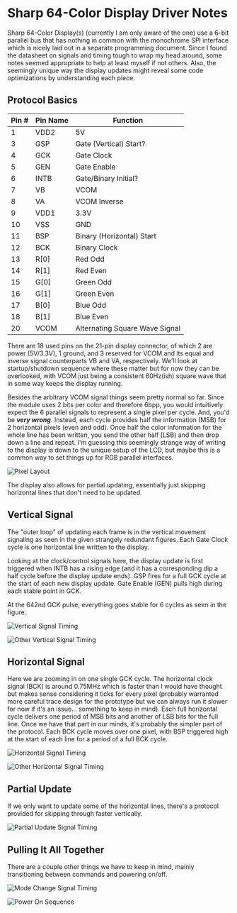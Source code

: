 # Sharp 64-Color Display Driver Notes

Sharp 64-Color Display(s) (currently I am only aware of the one) use a 6-bit parallel bus that has nothing in common with the monochrome SPI interface which is nicely laid out in a separate programming document. Since I found the datasheet on signals and timing tough to wrap my head around, some notes seemed appropriate to help at least myself if not others. Also, the seemingly unique way the display updates might reveal some code optimizations by understanding each piece.

## Protocol Basics

|Pin #  |Pin Name  |Function  |
|---------|---------|---------|
|1     |VDD2        |5V         |
|3     |GSP         |Gate (Vertical) Start?         |
|4     |GCK         |Gate Clock         |
|5     |GEN         |Gate Enable         |
|6     |INTB        |Gate/Binary Initial?  |
|7     |VB          |VCOM         |
|8     |VA          |VCOM Inverse         |
|9     |VDD1        |3.3V         |
|10    |VSS         |GND         |
|11    |BSP         |Binary (Horizontal) Start         |
|12    |BCK         |Binary Clock         |
|13    |R[0]        |Red Odd         |
|14    |R[1]        |Red Even         |
|15    |G[0]        |Green Odd         |
|16    |G[1]        |Green Even         |
|17    |B[0]        |Blue Odd         |
|18    |B[1]        |Blue Even         |
|20    |VCOM        |Alternating Square Wave Signal         |

There are 18 used pins on the 21-pin display connector, of which 2 are power (5V/3.3V), 1 ground, and 3 reserved for VCOM and its equal and inverse signal counterparts VB and VA, respectively. We'll look at startup/shutdown sequence where these matter but for now they can be overlooked, with VCOM just being a consistent 60Hz(ish) square wave that in some way keeps the display running.

Besides the arbitrary VCOM signal things seem pretty normal so far. Since the module uses 2 bits per color and therefore 6bpp, you would intuitively expect the 6 parallel signals to represent a single pixel per cycle. And, you'd be ***very wrong***. Instead, each cycle provides half the information (MSB) for 2 horizontal pixels (even and odd). Once half the color information for the whole line has been written, you send the other half (LSB) and then drop down a line and repeat. I'm guessing this seemingly strange way of writing to the display is down to the unique setup of the LCD, but maybe this is a common way to set things up for RGB parallel interfaces.

![Pixel Layout](image-5.png)

The display also allows for partial updating, essentially just skipping horizontal lines that don't need to be updated.

## Vertical Signal

The "outer loop" of updating each frame is in the vertical movement signaling as seen in the given strangely redundant figures. Each Gate Clock cycle is one horizontal line written to the display.

Looking at the clock/control signals here, the display update is first triggered when INTB has a rising edge (and it has a corresponding dip a half cycle before the display update ends). GSP fires for a full GCK cycle at the start of each new display update. Gate Enable (GEN) pulls high during each stable point in GCK.

At the 642nd GCK pulse, everything goes stable for 6 cycles as seen in the figure.

![Vertical Signal Timing](image.png)

![Other Vertical Signal Timing](image-2.png)

## Horizontal Signal

Here we are zooming in on one single GCK cycle. The horizontal clock signal (BCK) is around 0.75MHz which is faster than I would have thought but makes sense considering it ticks for every pixel (probably warranted more careful trace design for the prototype but we can always run it slower for now if it's an issue... something to keep in mind). Each full horizontal cycle delivers one period of MSB bits and another of LSB bits for the full line. Once we have that part in our minds, it's probably the simpler part of the protocol. Each BCK cycle moves over one pixel, with BSP triggered high at the start of each line for a period of a full BCK cycle.

![Horizontal Signal Timing](image-1.png)

![Other Horizontal Signal Timing](image-3.png)

## Partial Update

If we only want to update some of the horizontal lines, there's a protocol provided for skipping through faster vertically.

![Partial Update Signal Timing](image-4.png)

## Pulling It All Together

There are a couple other things we have to keep in mind, mainly transitioning between commands and powering on/off.

![Mode Change Signal Timing](image-6.png)

![Power On Sequence](image-7.png)
